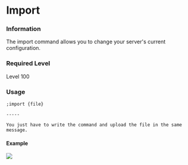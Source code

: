# Import

### Information

The import command allows you to change your server's current configuration.

### Required Level

Level 100

### Usage

```
;import {file}

-----

You just have to write the command and upload the file in the same message.
```

#### Example

![](../../.gitbook/assets/Discord\_TYQMuMaEEs.png)
